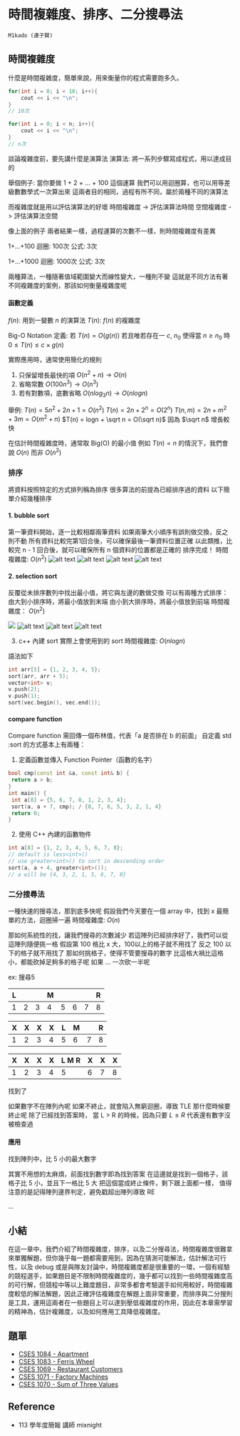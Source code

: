 # 時間複雜度、排序、二分搜尋法

~~~admonish note title="作者"
M1kado (連子賢)
~~~

## 時間複雜度

什麼是時間複雜度，簡單來說，用來衡量你的程式需要跑多久。

```cpp
for(int i = 0; i < 10; i++){
    cout << i << "\n";
}
// 10次
```

```cpp
for(int i = 0; i < n; i++){
    cout << i << "\n";
}
// n次
```

談論複雜度前，要先講什麼是演算法
演算法: 將一系列步驟寫成程式，用以達成目的

舉個例子: 當你要做 1 + 2 + ... + 100 這個運算
我們可以用迴圈算，也可以用等差級數數學式一次算出來
這兩者目的相同，過程有所不同，屬於兩種不同的演算法

而複雜度就是用以評估演算法的好壞
時間複雜度 -> 評估演算法時間
空間複雜度 -> 評估演算法空間

像上面的例子
兩者結果一樣，過程運算的次數不一樣，則時間複雜度有差異

1+...+100
迴圈: 100次
公式: 3次

1+...+1000
迴圈: 1000次
公式: 3次

兩種算法，一種隨著值域範圍變大而線性變大，一種則不變
這就是不同方法有著不同複雜度的案例，那該如何衡量複雜度呢

#### 函數定義
$f(n)$: 用到一變數 $n$ 的演算法
$T(n)$: $f(n)$ 的複雜度 

Big-O Notation
定義: 若 $T(n) = O(g(n))$ 若且唯若存在一 $c$, $n_0$
使得當 $n \ge n_0$ 時 $0 \le T(n) \le c \times g(n)$

實際應用時，通常使用簡化的規則
1. 只保留增長最快的項 $O(n^2 + n) \rightarrow O(n)$
2. 省略常數 $O(100 n^3) \rightarrow O(n^3)$
3. 若有對數項，底數省略 $O(nlog_3n) \rightarrow O(nlogn)$

舉例:
$T(n) = 5 n^2 + 2n + 1 = O(n^2)$
$T(n) = 2n + 2^n = O(2^n)$
$T(n, m) = 2n + m^2 + 3m = O(m^2 + n)$
$T(n) = logn + \sqrt n = O(\sqrt n)$ 
因為 $\sqrt n$ 增長較快

在估計時間複雜度時，通常取 Big(O) 的最小值
例如 $T(n) = n$ 的情況下，我們會說 $O(n)$ 而非 $O(n^2)$

### 排序

將資料按照特定的方式排列稱為排序
很多算法的前提為已經排序過的資料
以下簡單介紹幾種排序

#### 1. bubble sort

第一筆資料開始，逐一比較相鄰兩筆資料
如果兩筆大小順序有誤則做交換，反之則不動
所有資料比較完第1回合後，可以確保最後一筆資料位置正確
以此類推，比較完 n - 1 回合後，就可以確保所有 n 個資料的位置都是正確的
排序完成！
時間複雜度: $O(n^2)$
![alt text](image.png)
![alt text](image-1.png)
![alt text](image-2.png)
![alt text](image-3.png)

#### 2. selection sort
反覆從未排序數列中找出最小值，將它與左邊的數做交換
可以有兩種方式排序：
由大到小排序時，將最小值放到末端
由小到大排序時，將最小值放到前端
時間複雜度： $O(n^2)$

![](image-4.png)
![alt text](image-5.png)
![alt text](image-6.png)
![alt text](image-7.png)

3. c++ 內建 sort
實際上會使用到的 sort
時間複雜度: $O(nlogn)$

語法如下
```cpp
int arr[5] = {1, 2, 3, 4, 5};
sort(arr, arr + 5);
vector<int> v;
v.push(2);
v.push(1);
sort(vec.begin(), vec.end());
```

#### compare function

Compare function 需回傳一個布林值，代表「a 是否排在 b 的前面」
自定義 std :sort 的方式基本上有兩種：
1. 定義函數並傳入 Function Pointer（函數的名字）
```cpp
bool cmp(const int &a, const int& b) {
 return a > b;
}
int main() {
 int a[8] = {5, 6, 7, 8, 1, 2, 3, 4};
 sort(a, a + 7, cmp); / {8, 7, 6, 5, 3, 2, 1, 4}
 return 0;
}
```

2. 使用 C++ 內建的函數物件
```cpp
int a[8] = {1, 2, 3, 4, 5, 6, 7, 8};
// default is less<int>()
// use greater<int>() to sort in descending order
sort(a, a + 4, greater<int>());
// a will be {4, 3, 2, 1, 5, 6, 7, 8}
```


### 二分搜尋法

一種快速的搜尋法，那到底多快呢
假設我們今天要在一個 array 中，找到 x
最簡單的方法，迴圈掃一遍
時間複雜度: $O(n)$

那如何系統性的找，讓我們搜尋的次數減少
若這陣列已經排序好了，我們可以從這陣列隨便挑一格
假設第 100 格比 x 大，100以上的格子就不用找了
反之 100 以下的格子就不用找了
那如何挑格子，使得不管要搜尋的數字
比這格大禍比這格小，都能砍掉足夠多的格子呢
如果 ... 一次砍一半呢

ex: 搜尋5

| L |   |   | M |   |   |   | R |
|---|---|---|---|---|---|---|---|
| 1 | 2 | 3 | 4 | 5 | 6 | 7 | 8 |

| X | X | X | X | L | M |   | R |
|---|---|---|---|---|---|---|---|
| 1 | 2 | 3 | 4 | 5 | 6 | 7 | 8 |

| X | X | X | X | L M R  | X | X | X |
|---|---|---|---|---|---|---|---|
| 1 | 2 | 3 | 4 | 5 | 6 | 7 | 8 |

找到了

如果數字不在陣列內呢
如果不終止，就會陷入無窮迴圈，導致 TLE
那什麼時候要終止呢
除了已經找到答案時，
當 L > R 的時候，因為只要 $L \le R$
代表還有數字沒被檢查過

#### 應用
找到陣列中，比 5 小的最大數字

其實不用想的太麻煩，前面找到數字即為找到答案
在這邊就是找到一個格子，該格子比 5 小，並且下一格比 5 大
把這個當成終止條件，剩下跟上面都一樣，
值得注意的是記得陣列邊界判定，避免戳超出陣列導致 RE

...


## 小結

在這一章中，我們介紹了時間複雜度，排序，以及二分搜尋法，時間複雜度很難拿來單獨解題，但你幾乎每一題都需要用到，因為在猜測可能解法，估計解法可行性，以及 debug 或是與隊友討論中，時間複雜度都是很重要的一環，一個有經驗的競程選手，如果題目是不限制時間複雜度的，幾乎都可以找到一些時間複雜度高的可行解，但競程中等以上難度題目，非常多都會考驗選手如何用較好，時間複雜度較低的解法解題，因此正確評估複雜度在解題上面非常重要，而排序與二分搜則是工具，運用這兩者在一些題目上可以達到壓低複雜度的作用，因此在本章需學習的精神為，估計複雜度，以及如何應用工具降低複雜度。

## 題單

- [CSES 1084 - Apartment](https://cses.fi/problemset/task/1084)
- [CSES 1083 - Ferris Wheel](https://cses.fi/problemset/task/1090/)
- [CSES 1069 - Restaurant Customers](https://cses.fi/problemset/task/1619/)
- [CSES 1071 - Factory Machines](https://cses.fi/problemset/task/1620)
- [CSES 1070 - Sum of Three Values](https://cses.fi/problemset/task/1641)

## Reference

- 113 學年度簡報 講師 mixnight